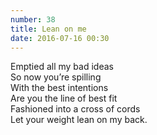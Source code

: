 ```yaml
---
number: 38
title: Lean on me
date: 2016-07-16 00:30
---
```


Emptied all my bad ideas<br>
So now you’re spilling<br>
With the best intentions<br>
Are you the line of best fit<br>
Fashioned into a cross of cords<br>
Let your weight lean on my back.<br>